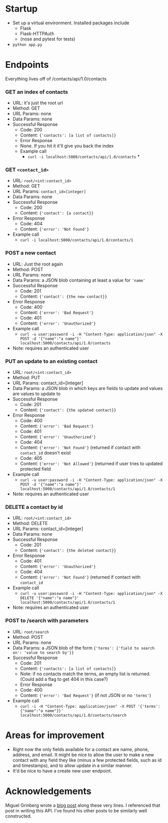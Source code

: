 # Startup
* Set up a virtual environment. Installed packages include
    * Flask
    * Flask-HTTPAuth
    * (nose and pytest for tests)
* `python app.py`

# Endpoints

Everything lives off of /contacts/api/1.0/contacts

### GET an index of contacts

* URL: it's just the root url
* Method: GET
* URL Params: none
* Data Params: none
* Successful Response
    * Code: 200
    * Content: `{'contacts': [a list of contacts]}`
    * Error Response
    * None. If you hit it it'll give you back the index
    * Example call
        * `curl -i localhost:5000/contacts/api/1.0/contacts`
                     *
### GET `<contact_id>`
* URL: `root/<int:contact_id>`
* Method: GET
* URL Params: `contact_id=[integer]`
* Data Params: none
* Successful Response
    * Code: 200
    * Content: `{'contact': {a contact}}`
* Error Response
     * Code: 404
     * Content: `{'error': 'Not Found'}`
* Example call
    * `curl -i localhost:5000/contacts/api/1.0/contacts/1`

### POST a new contact
* URL: Just the root again
* Method: POST
* URL Params: none
* Data Params: a JSON blob containing at least a value for `'name'`
* Successful Response
    * Code: 201
    * Content: `{'contact': {the new contact}}`
* Error Response
    * Code: 400
    * Content: `{'error': 'Bad Request'}`
    * Code: 401
    * Content: `{'error': 'Unauthorized'}`
* Example call
    * `curl -u user:password -i -H "Content-Type: application/json" -X POST -d '{"name":"a name"}' localhost:5000/contacts/api/1.0/contacts`
* Note: requires an authenticated user

### PUT an update to an existing contact
* URL: `root/<int:contact_id>`
* Method: PUT
* URL Params: contact_id=[integer]
* Data Params: a JSON blob in which keys are fields to update and values are values to update to
* Successful Response
    * Code: 201
    * Content: `{'contact': {the updated contact}}`
* Error Response
    * Code: 400
    * Content: `{'error': 'Bad Request'}`
    * Code: 401
    * Content: `{'error': 'Unauthorized'}`
    * Code: 404
    * Content: `{'error': 'Not Found'}` (returned if contact with `contact_id` doesn't exist
    * Code: 405
    * Content: `{'error': 'Not Allowed'}` (returned if user tries to updated protected field
* Example call
    * `curl -u user:password -i -H "Content-Type: application/json" -X POST -d '{"name":"a name"}' localhost:5000/contacts/api/1.0/contacts/1`
* Note: requires an authenticated user

### DELETE a contact by id
* URL: `root/<int:contact_id>`
* Method: DELETE
* URL Params: contact_id=[integer]
* Data Params: none
* Successful Response
    * Code: 201
    * Content: `{'contact': {the deleted contact}}`
* Error Response
    * Code: 401
    * Content: `{'error': 'Unauthorized'}`
    * Code: 404
    * Content: `{'error': 'Not Found'}` (returned if contact with `contact_id` 
* Example call
    * `curl -u user:password -i -H "Content-Type: application/json" -X DELETE '{"name":"a name"}' localhost:5000/contacts/api/1.0/contacts/1`
* Note: requires an authenticated user

### POST to /search with parameters
* URL: `root/search`
* Method: POST
* URL Params: none
* Data Params: a JSON blob of the form `{'terms': {'field to search on': 'value to search by'}}`
* Successful Response
    * Code: 201
    * Content: `{'contacts': [a list of contacts]}`
    * Note: if no contacts match the terms, an empty list is returned. (Could add a flag to get 404 in this case?)
    * Error Response
    * Code: 400
    * Content: `{'error': 'Bad Request'}` (if not JSON or no `'terms'`)
* Example call
    * `curl -i -H "Content-Type: application/json" -X POST '{'terms': {"name":"a name"}}' localhost:5000/contacts/api/1.0/contacts/search`

# Areas for improvement
* Right now the only fields available for a contact are name, phone, address, and email. It might be nice to allow the user to make a new contact with any field they like (minus a few protected fields, such as id and timestamps), and to allow update in a similar manner.
* It'd be nice to have a create new user endpoint.

# Acknowledgements
Miguel Grinberg wrote a [blog post](https://blog.miguelgrinberg.com/post/designing-a-restful-api-with-python-and-flask) along these very lines. I referenced that post in writing this API. I've found his other posts to be similarly well constructed.
